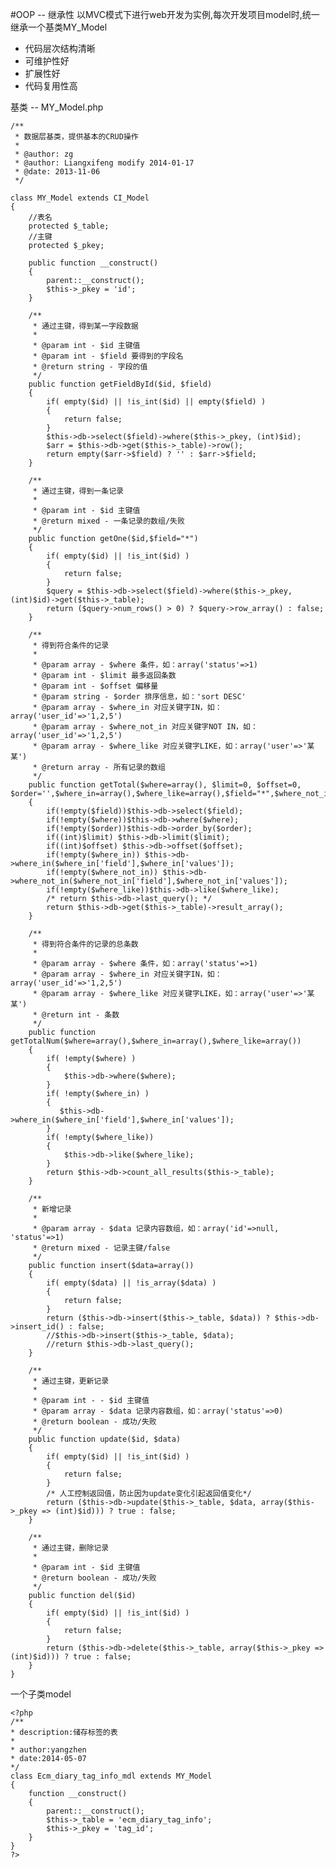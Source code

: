 #OOP -- 继承性
以MVC模式下进行web开发为实例,每次开发项目model时,统一继承一个基类MY_Model

* 代码层次结构清晰
* 可维护性好
* 扩展性好
* 代码复用性高

基类 -- MY_Model.php

    /**
     * 数据层基类，提供基本的CRUD操作
     *
     * @author: zg
     * @author: Liangxifeng modify 2014-01-17
     * @date: 2013-11-06
     */

    class MY_Model extends CI_Model
    {
        //表名
        protected $_table;
        //主键
        protected $_pkey;

        public function __construct()
        {
            parent::__construct();
            $this->_pkey = 'id';
        }

        /**
         * 通过主键，得到某一字段数据
         *
         * @param int - $id 主键值
         * @param int - $field 要得到的字段名
         * @return string - 字段的值
         */
        public function getFieldById($id, $field)
        {
            if( empty($id) || !is_int($id) || empty($field) )
            {
                return false;
            }
            $this->db->select($field)->where($this->_pkey, (int)$id);
            $arr = $this->db->get($this->_table)->row();
            return empty($arr->$field) ? '' : $arr->$field;
        }

        /**
         * 通过主键，得到一条记录
         *
         * @param int - $id 主键值
         * @return mixed - 一条记录的数组/失败
         */
        public function getOne($id,$field="*")
        {
            if( empty($id) || !is_int($id) )
            {
                return false;
            }
            $query = $this->db->select($field)->where($this->_pkey, (int)$id)->get($this->_table);
            return ($query->num_rows() > 0) ? $query->row_array() : false;
        }

        /**
         * 得到符合条件的记录
         *
         * @param array - $where 条件，如：array('status'=>1)
         * @param int - $limit 最多返回条数
         * @param int - $offset 偏移量
         * @param string - $order 排序信息，如：'sort DESC'
         * @param array - $where_in 对应关键字IN，如：array('user_id'=>'1,2,5')
         * @param array - $where_not_in 对应关键字NOT IN，如：array('user_id'=>'1,2,5')
         * @param array - $where_like 对应关键字LIKE，如：array('user'=>'某某')
         * @return array - 所有记录的数组
         */
        public function getTotal($where=array(), $limit=0, $offset=0, $order='',$where_in=array(),$where_like=array(),$field="*",$where_not_in=array())
        {
            if(!empty($field))$this->db->select($field);
            if(!empty($where))$this->db->where($where);
            if(!empty($order))$this->db->order_by($order);
            if((int)$limit) $this->db->limit($limit);
            if((int)$offset) $this->db->offset($offset);
            if(!empty($where_in)) $this->db->where_in($where_in['field'],$where_in['values']);
            if(!empty($where_not_in)) $this->db->where_not_in($where_not_in['field'],$where_not_in['values']);
            if(!empty($where_like))$this->db->like($where_like);
            /* return $this->db->last_query(); */
            return $this->db->get($this->_table)->result_array();
        }

        /**
         * 得到符合条件的记录的总条数
         *
         * @param array - $where 条件，如：array('status'=>1)
         * @param array - $where_in 对应关键字IN，如：array('user_id'=>'1,2,5')
         * @param array - $where_like 对应关键字LIKE，如：array('user'=>'某某')
         * @return int - 条数
         */
        public function getTotalNum($where=array(),$where_in=array(),$where_like=array())
        {
            if( !empty($where) )
            {
                $this->db->where($where);
            }
            if( !empty($where_in) )
            {
               $this->db->where_in($where_in['field'],$where_in['values']);
            }
            if( !empty($where_like))
            {
                $this->db->like($where_like);
            }
            return $this->db->count_all_results($this->_table);
        }

        /**
         * 新增记录
         *
         * @param array - $data 记录内容数组，如：array('id'=>null, 'status'=>1)
         * @return mixed - 记录主键/false
         */
        public function insert($data=array())
        {
            if( empty($data) || !is_array($data) )
            {
                return false;
            }
            return ($this->db->insert($this->_table, $data)) ? $this->db->insert_id() : false;
            //$this->db->insert($this->_table, $data);
            //return $this->db->last_query();
        }

        /**
         * 通过主键，更新记录
         *
         * @param int - - $id 主键值
         * @param array - $data 记录内容数组，如：array('status'=>0)
         * @return boolean - 成功/失败
         */
        public function update($id, $data)
        {
            if( empty($id) || !is_int($id) )
            {
                return false;
            }
            /* 人工控制返回值，防止因为update变化引起返回值变化*/
            return ($this->db->update($this->_table, $data, array($this->_pkey => (int)$id))) ? true : false;
        }

        /**
         * 通过主键，删除记录
         *
         * @param int - $id 主键值
         * @return boolean - 成功/失败
         */
        public function del($id)
        {
            if( empty($id) || !is_int($id) )
            {
                return false;
            }
            return ($this->db->delete($this->_table, array($this->_pkey => (int)$id))) ? true : false;
        }
    }

一个子类model

    <?php
    /**
    * description:储存标签的表
    *
    * author:yangzhen
    * date:2014-05-07
    */
    class Ecm_diary_tag_info_mdl extends MY_Model
    {
        function __construct()
        {
            parent::__construct();
            $this->_table = 'ecm_diary_tag_info';
            $this->_pkey = 'tag_id';
        }
    }
    ?>
